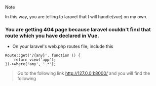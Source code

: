 > [!NOTE]
> In this way, you are telling to laravel that I will handle(vue) on my own.

### You are getting 404 page because laravel couldn't find that route which you have declared in Vue.

+ On your laravel's web.php routes file, include this

``` laravel
Route::get('/{any}', function () {
    return view('app');
})->where('any', '.*');

```

> Go to the following link http://127.0.0.1:8000/ and you will find the following